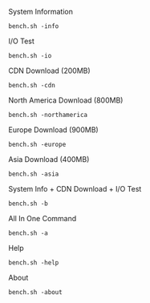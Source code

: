 <p>System Information</p>

<p><code>bench.sh -info</code></p>

<p>I/O Test</p>

<p><code>bench.sh -io</code></p>

<p>CDN Download (200MB)</p>

<p><code>bench.sh -cdn</code></p>

<p>North America Download (800MB)</p>

<p><code>bench.sh -northamerica</code></p>

<p>Europe Download (900MB)</p>

<p><code>bench.sh -europe</code></p>

<p>Asia Download (400MB)</p>

<p><code>bench.sh -asia</code></p>

<p>System Info + CDN Download + I/O Test</p>

<p><code>bench.sh -b</code></p>

<p>All In One Command</p>

<p><code>bench.sh -a</code></p>

<p>Help</p>

<p><code>bench.sh -help</code></p>

<p>About</p>

<p><code>bench.sh -about</code>
